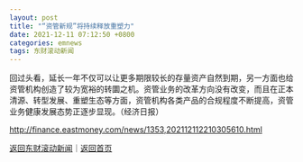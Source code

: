 ```yaml
---
layout: post
title: "“资管新规”将持续释放重塑力"
date: 2021-12-11 07:12:50 +0800
categories: emnews
tags: 东财滚动新闻
---
```


回过头看，延长一年不仅可以让更多期限较长的存量资产自然到期，另一方面也给资管机构创造了较为宽裕的转圜之机。资管业务的改革方向没有改变，而且在正本清源、转型发展、重塑生态等方面，资管机构各类产品的合规程度不断提高，资管业务健康发展态势正逐步显现。（经济日报）

<http://finance.eastmoney.com/news/1353,202112112210305610.html>

[返回东财滚动新闻](//finews.withounder.com/emnews/)｜[返回首页](//finews.withounder.com/)